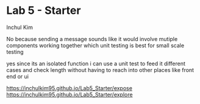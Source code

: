 # Lab 5 - Starter
Inchul Kim

No because sending a message sounds like it would involve mutiple components working together which unit testing is best for small scale testing

yes since its an isolated function i can use a unit test to feed it different cases and check length without having to reach into other places like front end or ui

https://inchulkim95.github.io/Lab5_Starter/expose
https://inchulkim95.github.io/Lab5_Starter/explore
